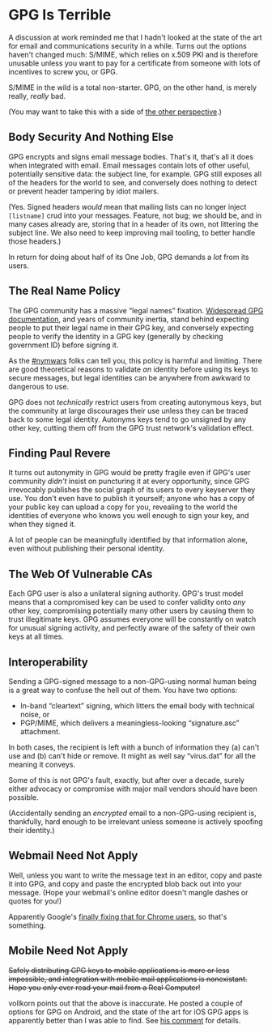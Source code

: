 # GPG Is Terrible

A discussion at work reminded me that I hadn't looked at the state of the art
for email and communications security in a while. Turns out the options
haven't changed much: S/MIME, which relies on x.509 PKI and is therefore
unusable unless you want to pay for a certificate from someone with lots of
incentives to screw you, or GPG.

S/MIME in the wild is a total non-starter. GPG, on the other hand, is merely
really, _really_ bad.

(You may want to take this with a side of [the other perspective](cool).)

## Body Security And Nothing Else

GPG encrypts and signs email message bodies. That's it, that's all it does
when integrated with email. Email messages contain lots of other useful,
potentially sensitive data: the subject line, for example. GPG still exposes
all of the headers for the world to see, and conversely does nothing to
detect or prevent header tampering by idiot mailers.

(Yes. Signed headers _would_ mean that mailing lists can no longer inject
`[listname]` crud into your messages. Feature, not bug; we should be, and in
many cases already are, storing that in a header of its own, not littering
the subject line. We also need to keep improving mail tooling, to better
handle those headers.)

In return for doing about half of its One Job, GPG demands a _lot_ from its
users.

## The Real Name Policy

The GPG community has a massive “legal names” fixation. [Widespread GPG
documentation](http://cryptnet.net/fdp/crypto/keysigning_party/en/extra/signing_policy.html),
and years of community inertia, stand behind expecting people to put their
legal name in their GPG key, and conversely expecting people to verify the
identity in a GPG key (generally by checking government ID) before signing it.

As the [#nymwars](http://www.jwz.org/blog/2011/08/nym-wars/) folks can tell
you, this policy is harmful and limiting. There are good theoretical reasons
to validate _an_ identity before using its keys to secure messages, but legal
identities can be anywhere from awkward to dangerous to use.

GPG does not _technically_ restrict users from creating autonymous keys, but
the community at large discourages their use unless they can be traced back
to some legal identity. Autonyms keys tend to go unsigned by any other key,
cutting them off from the GPG trust network's validation effect.

## Finding Paul Revere

It turns out autonymity in GPG would be pretty fragile even if GPG's user
community _didn't_ insist on puncturing it at every opportunity, since GPG
irrevocably publishes the social graph of its users to every keyserver they
use. You don't even have to publish it yourself; anyone who has a copy of
your public key can upload a copy for you, revealing to the world the
identities of everyone who knows you well enough to sign your key, and when
they signed it.

A lot of people can be meaningfully identified by that information alone,
even without publishing their personal identity.

## The Web Of Vulnerable CAs

Each GPG user is also a unilateral signing authority. GPG's trust model means
that a compromised key can be used to confer validity onto _any_ other key,
compromising potentially many other users by causing them to trust
illegitimate keys. GPG assumes everyone will be constantly on watch for
unusual signing activity, and perfectly aware of the safety of their own keys
at all times.

## Interoperability

Sending a GPG-signed message to a non-GPG-using normal human being is a great
way to confuse the hell out of them. You have two options:

* In-band “cleartext” signing, which litters the email body with technical
  noise, or
* PGP/MIME, which delivers a meaningless-looking “signature.asc” attachment.

In both cases, the recipient is left with a bunch of information they (a)
can't use and (b) can't hide or remove. It might as well say “virus.dat” for
all the meaning it conveys.

Some of this is not GPG's fault, exactly, but after over a decade, surely
either advocacy or compromise with major mail vendors should have been
possible.

(Accidentally sending an _encrypted_ email to a non-GPG-using recipient is,
thankfully, hard enough to be irrelevant unless someone is actively spoofing
their identity.)

## Webmail Need Not Apply

Well, unless you want to write the message text in an editor, copy and paste
it into GPG, and copy and paste the encrypted blob back out into your
message. (Hope your webmail's online editor doesn't mangle dashes or quotes
for you!)

Apparently Google's [finally fixing that for Chrome
users](https://code.google.com/p/end-to-end/), so that's something.

## Mobile Need Not Apply

<del>Safely distributing GPG keys to mobile applications is more or less
impossible, and integration with mobile mail applications is nonexistant.
Hope you only ever read your mail from a Real Computer!</del>

vollkorn points out that the above is inaccurate. He posted a couple of
options for GPG on Android, and the state of the art for iOS GPG apps is
apparently better than I was able to find. See [his
comment](#comment-1422227740) for details.
